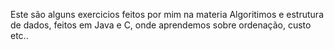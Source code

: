 Este são alguns exercicios feitos por mim na materia Algoritimos e estrutura de dados, feitos em Java e C, onde aprendemos sobre ordenação, custo etc..
